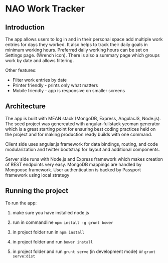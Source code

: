 NAO Work Tracker
====

Introduction
----
The app allows users to log in and in their personal space add multiple work entries for days they worked.
It also helps to track their daily goals in minimum working hours. 
Preferred daily working hours can be set on Settings page. (Wrench icon).
There is also a summary page which groups work by date and allows filtering.

Other features:
  - Filter work entries by date
  - Printer friendly - prints only what matters
  - Mobile friendly - app is responsive on smaller screens

Architecture
----

The app is built with MEAN stack (MongoDB, Express, AngularJS, Node.js). 
The seed project was genereated with angular-fullstack yeoman generator which is a great starting point for ensuring best coding practices held on the project and for making production ready builds with one command.

Client side uses angular.js framework for data bindings, routing, and code modularization and twitter bootstrap for layout and additional components.

Server side runs with Node.js and Express framework which makes creation of REST endpoints very easy. MongoDB mappings are handled by Mongoose framework. User authentication is backed by Passport framework using local strategy

Running the project
----
To run the app:

1) make sure you have installed node.js

2) run in commandline `npm install -g grunt bower`

3) in project folder run in `npm install`

4) in project folder and run `bower install`

5) in project folder and run `grunt serve` (in development mode) or `grunt serve:dist`
